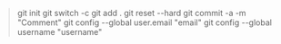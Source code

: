 > git init
> git switch -c <branchName>
> git add .
> git reset --hard
> git commit -a -m "Comment"
> git config --global user.email "email"
> git config --global username "username"